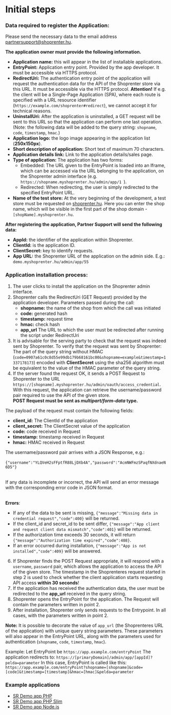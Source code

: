 # Initial steps

### Data required to register the Application:

Please send the necessary data to the email address partnersupport@shoprenter.hu.

**The application owner must provide the following information.**
- **Application name:** this will appear in the list of installable applications.
- **EntryPoint:** Application entry point. Provided by the app developer. It must be accessible via HTTPS protocol.
- **RedirectUri:** The authentication entry point of the application will request the authentication data for the API of the Shoprenter store via this URL. It must be accessible via the HTTPS protocol.
  **Attention!** If e.g. the client will be a Single-Page Application (SPA), where each route is specified with a URL resource identifier (`https://example.com/shoprenter#redirect`), we cannot accept it for technical reasons.
- **UninstallUri:** After the application is uninstalled, a GET request will be sent to this URL so that the application can perform one last operation.
  (Note: the following data will be added to the query string: `shopname`, `code`, `timestamp`, `hmac`.)
- **Application logo:** the logo image appearing in the application list (**250x150px**).
- **Short description of application:** Short text of maximum 70 characters.
- **Application details link:** Link to the application details/sales page.
- **Type of application:** The application has two forms:
    - Embedded: The URL given to the EntryPoint is loaded into an Iframe, which can be accessed via the URL belonging to the application, on the Shoprenter admin interface (e.g. `https://shopname.myshoprenter.hu/admin/app/1 `).
    - Redirected: When redirecting, the user is simply redirected to the specified EntryPoint URL.
- **Name of the test store:** At the very beginning of the development, a test store must be requested on [shoprenter.hu](https://www.shoprenter.hu/testigenyles/?devstore=1).
  Here you can enter the shop name, which will be visible in the first part of the shop domain - `[shopName].myshoprenter.hu`.

**After registering the application, Partner Support will send the following data:**
- **AppId:** the identifier of the application within Shoprenter.
- **ClientId:** is the application ID.
- **ClientSecret:** key to identify requests.
- **App URL:** the Shoprenter URL of the application on the admin side. E.g.: `demo.myshoprenter.hu/admin/app/55`

### Application installation process:
1. The user clicks to install the application on the Shoprenter admin interface.
2. Shoprenter calls the RedirectUri (GET Request) provided by the application developer.
   Parameters passed during the call:
    - **shopname:** the name of the shop from which the call was initiated
    - **code:** generated hash
    - **timestamp:** request time
    - **hmac:** check hash
    - **app_url** The URL to which the user must be redirected after running the script under RedirectUri
3. It is advisable for the serving party to check that the request was indeed sent by Shoprenter.
   To verify that the request was sent by Shoprenter:
   The part of the query string without HMAC (`code=0907a61c0c8d55e99db179b68161bc00&shopname=example&timestamp=1337178173`) encoded with **ClientSecret** using the sha256 algorithm must be equivalent to the value of the HMAC parameter of the query string.
4. If the server found the request OK, it sends a POST Request to Shoprenter to the URL `https://[shopname].myshoprenter.hu/admin/oauth/access_credential`. With this request, the application can retrieve the username/password pair required to use the API of the given store.<br>
   **POST Request must be sent as _multipart/form-data_ type.**<br>

The payload of the request must contain the following fields:
- **client_id:** The ClientId of the application
- **client_secret:** The ClientSecret value of the application
- **code:** code received in Request
- **timestamp:** timestamp received in Request
- **hmac:** HMAC received in Request

The username/password pair arrives with a JSON Response, e.g.:<br><br>
`{"username":"YLQVeH2sFFptfR88LjDXb4A","password":"AcmNWFmzSPaqfNXdnaeN6D5"}` <br><br>

If any data is incomplete or incorrect, the API will send an error message with the corresponding error code in JSON format.

<br>**Errors**:
- If any of the data to be sent is missing, `{"message":"Missing data in credential request","code":400}` will be returned.
- If the client_id and secret_id to be sent differ, `{"message":"App client and request client data mismatch","code":401}` will be returned.
- If the authorization time exceeds 30 seconds, it will return `{"message":"Authorization time expired","code":408}`.
- If an error occurred during installation, `{"message":"App is not installed","code":409}` will be answered.
6. If Shoprenter finds the POST Request appropriate, it will respond with a `username`, `password` pair, which allows the application to access the API of the given store.
   The timestamp in the Shoprenteres request started in step 2 is used to check whether the client application starts requesting API access **within 30 seconds**!
7. If the application has received the authentication data, the user must be redirected to the **app_url** received in the query string.
8. Shoprenter opens the EntryPoint for the application. The Request will contain the parameters written in point 2.
9. After installation, Shoprenter only sends requests to the Entrypoint. In all cases, with the parameters written in point 2.

**Note:** It is possible to decorate the value of `app_url` (the Shoprenteres URL of the application) with unique query string parameters.
These parameters will also appear in the EntryPoint URL, along with the parameters used for authentication (`shopname`, `code`, `timestamp`, `hmac`).

Example:
Let EntryPoint be `https://app.example.com/entryPoint`
The application redirects to: `https://[primaryDomain]/admin/app/[appId]?pelda=parameter`
In this case, EntryPoint is called like this: `https://app.example.com/entryPoint?shopname=[shopname]&code=[code]&timestamp=[timestamp]&hmac=[hmac]&pelda=parameter`

### Example applications
- [SR Demo app PHP](https://github.com/Shoprenter/sr-demo-app-php)
- [SR Demo app PHP Slim](https://github.com/Shoprenter/sr-demo-app-php-slim)
- [SR Demo app Node.js](https://github.com/Shoprenter/sr-demo-app-node)
